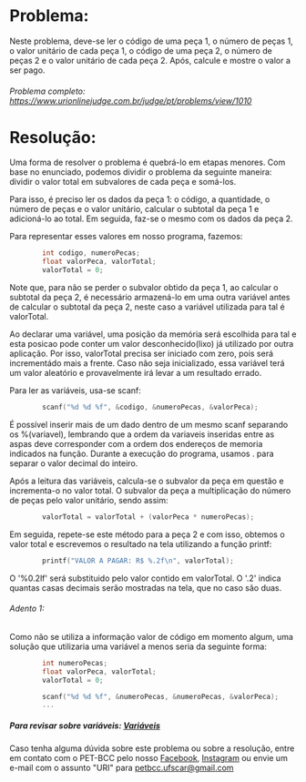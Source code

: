 # Problema:

Neste problema, deve-se ler o código de uma peça 1, o número de peças 1, o valor unitário de cada peça 1, o código de uma peça 2, o número de peças 2 e o valor unitário de cada peça 2. Após, calcule e mostre o valor a ser pago.

###### Problema completo: https://www.urionlinejudge.com.br/judge/pt/problems/view/1010

# Resolução:

Uma forma de resolver o problema é quebrá-lo em etapas menores. Com base no enunciado, podemos dividir o problema da seguinte maneira: dividir o valor total em subvalores de cada peça e somá-los.

Para isso, é preciso ler os dados da peça 1: o código, a quantidade, o número de peças e o valor unitário, calcular o subtotal da peça 1 e adicioná-lo ao total. Em seguida, faz-se o mesmo com os dados da peça 2.

Para representar esses valores em nosso programa, fazemos: 

```c
        int codigo, numeroPecas;
        float valorPeca, valorTotal;
        valorTotal = 0;
```

Note que, para não se perder o subvalor obtido da peça 1, ao calcular o subtotal da peça 2, é necessário armazená-lo em uma outra variável antes de calcular o subtotal da peça 2, neste caso a variável utilizada para tal é valorTotal.

Ao declarar uma variável, uma posição da memória será escolhida para tal e esta posicao pode conter um valor desconhecido(lixo) já utilizado por outra aplicação. Por isso, valorTotal precisa ser iniciado com zero, pois será incrementádo mais a frente. Caso não seja inicializado, essa variável terá um valor aleatório e provavelmente irá levar a um resultado errado.

Para ler as variáveis, usa-se scanf:

```c
        scanf("%d %d %f", &codigo, &numeroPecas, &valorPeca);
```

É possível inserir mais de um dado dentro de um mesmo scanf separando os %(variavel), lembrando que a ordem da variaveis inseridas entre as aspas deve corresponder com a ordem dos endereços de memoria indicados na função. Durante a execução do programa, usamos . para separar o valor decimal do inteiro.

Após a leitura das variáveis, calcula-se o subvalor da peça em questão e incrementa-o no valor total. O subvalor da peça a multiplicação do número de peças pelo valor unitário, sendo assim:

```c
        valorTotal = valorTotal + (valorPeca * numeroPecas);
```

Em seguida, repete-se este método para a peça 2 e com isso, obtemos o valor total e escrevemos o resultado na tela utilizando a função printf:

```c
        printf("VALOR A PAGAR: R$ %.2f\n", valorTotal);
```

O '%0.2lf' será substituido pelo valor contido em valorTotal. O '.2' indica quantas casas decimais serão mostradas na tela, que no caso são duas.

###### Adento 1:
		
Como não se utiliza a informação valor de código em momento algum, uma solução que utilizaria uma variável a menos seria da seguinte forma:

```c
        int numeroPecas;
        float valorPeca, valorTotal;
        valorTotal = 0;

        scanf("%d %d %f", &numeroPecas, &numeroPecas, &valorPeca);
        ...
```

##### Para revisar sobre variáveis: [Variáveis](http://linguagemc.com.br/variaveis-em-linguagem-c/)


Caso tenha alguma dúvida sobre este problema ou sobre a resolução, entre em contato com o PET-BCC pelo nosso
[Facebook](https://www.facebook.com/petbcc/),
[Instagram](https://www.instagram.com/petbcc.ufscar/)
ou envie um e-mail com o assunto "URI" para petbcc.ufscar@gmail.com